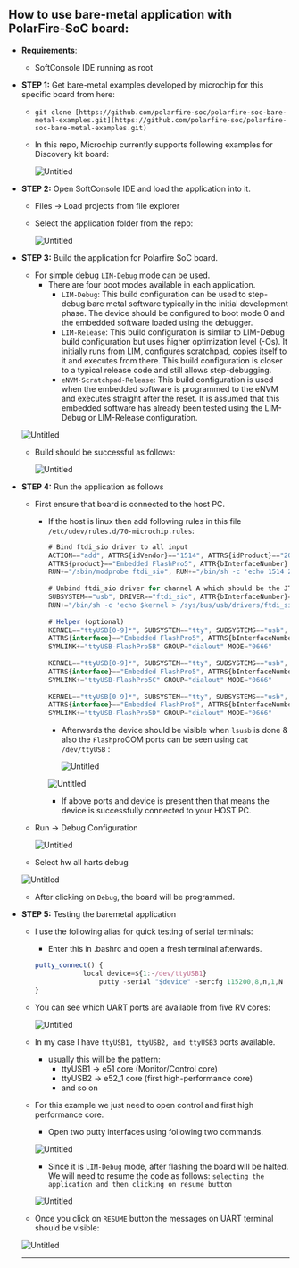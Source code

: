 ## How to use bare-metal application with PolarFire-SoC board:

- **Requirements**:
    - SoftConsole IDE running as root
    
- **STEP 1:** Get bare-metal examples developed by microchip for this specific board from here:
    - `git clone [https://github.com/polarfire-soc/polarfire-soc-bare-metal-examples.git](https://github.com/polarfire-soc/polarfire-soc-bare-metal-examples.git)`
    - In this repo, Microchip currently supports following examples for Discovery kit board:
        
        ![Untitled](Milestone%200%20c1ae8514d23f4de4b5cd8ef3bf000094/Untitled%202.png)
        
- **STEP 2:** Open SoftConsole IDE and load the application into it.
    - Files → Load projects from file explorer
    - Select the application folder from the repo:
        
        ![Untitled](Milestone%200%20c1ae8514d23f4de4b5cd8ef3bf000094/Untitled%203.png)
        
- **STEP 3:** Build the application for Polarfire SoC board.
    - For simple debug `LIM-Debug` mode can be used.
        - There are four boot modes available in each application.
            - `LIM-Debug`: This build configuration can be used to step-debug bare metal software typically in the initial development phase. The device should be configured to boot mode 0 and the embedded software loaded using the debugger.
            - `LIM-Release`: This build configuration is similar to LIM-Debug build configuration but uses higher optimization level (-Os). It initially runs from LIM, configures scratchpad, copies itself to it and executes from there. This build configuration is closer to a typical release code and still allows step-debugging.
            - `eNVM-Scratchpad-Release`: This build configuration is used when the embedded software is programmed to the eNVM and executes straight after the reset. It is assumed that this embedded software has already been tested using the LIM-Debug or LIM-Release configuration.
    
    ![Untitled](Milestone%200%20c1ae8514d23f4de4b5cd8ef3bf000094/Untitled%204.png)
    
    - Build should be successful as follows:
        
        ![Untitled](Milestone%200%20c1ae8514d23f4de4b5cd8ef3bf000094/Untitled%205.png)
        
- **STEP 4:** Run the application as follows
    - First ensure that board is connected to the host PC.
        - If the host is linux then add following rules in this file `/etc/udev/rules.d/70-microchip.rules`:
            
            ```jsx
            # Bind ftdi_sio driver to all input 
            ACTION=="add", ATTRS{idVendor}=="1514", ATTRS{idProduct}=="2008", \
            ATTRS{product}=="Embedded FlashPro5", ATTR{bInterfaceNumber}!="00", \
            RUN+="/sbin/modprobe ftdi_sio", RUN+="/bin/sh -c 'echo 1514 2008 > /sys/bus/usb-serial/drivers/ftdi_sio/new_id'"
             
            # Unbind ftdi_sio driver for channel A which should be the JTAG
            SUBSYSTEM=="usb", DRIVER=="ftdi_sio", ATTR{bInterfaceNumber}=="00", ATTR{interface}=="Embedded FlashPro5",\
            RUN+="/bin/sh -c 'echo $kernel > /sys/bus/usb/drivers/ftdi_sio/unbind'"
             
            # Helper (optional)
            KERNEL=="ttyUSB[0-9]*", SUBSYSTEM=="tty", SUBSYSTEMS=="usb", \
            ATTRS{interface}=="Embedded FlashPro5", ATTRS{bInterfaceNumber}=="01", \
            SYMLINK+="ttyUSB-FlashPro5B" GROUP="dialout" MODE="0666"
             
            KERNEL=="ttyUSB[0-9]*", SUBSYSTEM=="tty", SUBSYSTEMS=="usb", \
            ATTRS{interface}=="Embedded FlashPro5", ATTRS{bInterfaceNumber}=="02", \
            SYMLINK+="ttyUSB-FlashPro5C" GROUP="dialout" MODE="0666"
             
            KERNEL=="ttyUSB[0-9]*", SUBSYSTEM=="tty", SUBSYSTEMS=="usb", \
            ATTRS{interface}=="Embedded FlashPro5", ATTRS{bInterfaceNumber}=="03", \
            SYMLINK+="ttyUSB-FlashPro5D" GROUP="dialout" MODE="0666"
            ```
            
            - Afterwards the device should be visible when `lsusb` is done & also the `Flashpro`COM ports can be seen using `cat /dev/ttyUSB` :
                
                ![Untitled](Milestone%200%20c1ae8514d23f4de4b5cd8ef3bf000094/Untitled%206.png)
                
            
            ![Untitled](Milestone%200%20c1ae8514d23f4de4b5cd8ef3bf000094/Untitled%207.png)
            
            - If above ports and device is present then that means the device is successfully connected to your HOST PC.
    - Run → Debug Configuration
        
        ![Untitled](Milestone%200%20c1ae8514d23f4de4b5cd8ef3bf000094/Untitled%208.png)
        
    - Select <application-name> hw all harts debug
    
    ![Untitled](Milestone%200%20c1ae8514d23f4de4b5cd8ef3bf000094/Untitled%209.png)
    
    - After clicking on `Debug`, the board will be programmed.
- **STEP 5:** Testing the baremetal application
    - I use the following alias for quick testing of serial terminals:
        - Enter this in .bashrc and open a fresh terminal afterwards.
        
        ```jsx
        putty_connect() {                                                                                                                       │
                    local device=${1:-/dev/ttyUSB1}                                                                                             │
                        putty -serial "$device" -sercfg 115200,8,n,1,N                                                                          │
        }  
        ```
        
    - You can see which UART ports are available from five RV cores:
        
        ![Untitled](Milestone%200%20c1ae8514d23f4de4b5cd8ef3bf000094/Untitled%2010.png)
        
    - In my case I have `ttyUSB1, ttyUSB2, and ttyUSB3` ports available.
        - usually this will be the pattern:
            - ttyUSB1 → e51 core (Monitor/Control core)
            - ttyUSB2 → e52_1 core (first high-performance core)
            - and so on
    - For this example we just need to open control and first high performance core.
        - Open two putty interfaces using following two commands.
        
        ![Untitled](Milestone%200%20c1ae8514d23f4de4b5cd8ef3bf000094/Untitled%2011.png)
        
        - Since it is `LIM-Debug` mode, after flashing the board will be halted. We will need to resume the code as follows: `selecting the application and then clicking on resume button`
        
        ![Untitled](Milestone%200%20c1ae8514d23f4de4b5cd8ef3bf000094/Untitled%2012.png)
        
    - Once you click on `RESUME` button the messages on UART terminal should be visible:
    
    ![Untitled](Milestone%200%20c1ae8514d23f4de4b5cd8ef3bf000094/Untitled%2013.png)
    
    ---